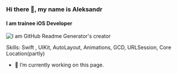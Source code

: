 ### Hi there 👋, my name is Aleksandr
#### I am trainee iOS Developer
![I am GitHub Readme Generator's creator](https://www.codewars.com/users/Focus61/badges/small)

Skills: Swift , UIKit, AutoLayout, Animations, GCD, URLSession, Core Location(partly)

- 🔭 I’m currently working on this page. 
